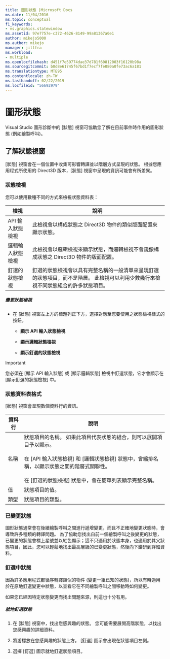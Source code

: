 ```yaml
---
title: 圖形狀態 |Microsoft Docs
ms.date: 11/04/2016
ms.topic: conceptual
f1_keywords:
- vs.graphics.statewindow
ms.assetid: 97e7757e-c372-4626-8149-99a81367a0e1
author: mikejo5000
ms.author: mikejo
manager: jillfra
ms.workload:
- multiple
ms.openlocfilehash: d451f7e59774dae37d781f60812003f16120b98a
ms.sourcegitcommit: b0d8e61745f67bd1f7ecf7fe080a0fe73ac6a181
ms.translationtype: MTE95
ms.contentlocale: zh-TW
ms.lasthandoff: 02/22/2019
ms.locfileid: "56692979"
---
```

# <a name="graphics-state"></a>圖形狀態
Visual Studio 圖形診斷中的 [狀態] 視窗可協助您了解在目前事件時作用的圖形狀態 (例如繪製呼叫)。

## <a name="understanding-the-state-window"></a>了解狀態視窗
 [狀態] 視窗會在一個位置中收集可影響轉譯並以階層方式呈現的狀態。 根據您應用程式所使用的 Direct3D 版本，[狀態] 視窗中呈現的資訊可能會有所差異。

### <a name="state-views"></a>狀態檢視
 您可以使用數種不同的方式來檢視狀態資料表：

|檢視|說明|
|----------|-----------------|
|API 輸入狀態檢視|此檢視會以構成狀態之 Direct3D 物件的類似版面配置來顯示狀態。|
|邏輯輸入狀態檢視|此檢視會以邏輯檢視來顯示狀態，而邏輯檢視不會鏡像構成狀態之 Direct3D 物件的版面配置。|
|釘選的狀態檢視|釘選的狀態檢視會以具有完整名稱的一般清單來呈現釘選的狀態項目，而不是階層。 此檢視可以利用少數幾行來檢視不同狀態組合的許多狀態項目。|

##### <a name="to-change-the-state-view"></a>變更狀態檢視

-   在 [狀態] 視窗左上方的標題列正下方，選擇對應至您要使用之狀態檢視樣式的按鈕。

    -   **顯示 API 輸入狀態檢視**

    -   **顯示邏輯狀態檢視**

    -   **顯示釘選的狀態檢視**

> [!IMPORTANT]
>  您必須在 [顯示 API 輸入狀態] 或 [顯示邏輯狀態] 檢視中釘選狀態，它才會顯示在 [顯示釘選的狀態檢視] 中。

### <a name="state-table-format"></a>狀態資料表格式
 [狀態] 視窗會呈現數個資料行的資訊。

|資料行|說明|
|------------|-----------------|
|名稱|狀態項目的名稱。 如果此項目代表狀態的組合，則可以展開項目予以顯示。<br /><br /> 在 [API 輸入狀態檢視] 和 [邏輯狀態檢視] 狀態中，會縮排名稱，以顯示狀態之間的階層式關聯性。<br /><br /> 在 [釘選的狀態檢視] 狀態中，會在簡單列表顯示完整名稱。|
|值|狀態項目的值。|
|類型|狀態項目的類型。|

### <a name="changed-state"></a>已變更狀態
 圖形狀態通常會在後續繪製呼叫之間進行遞增變更，而且不正確地變更狀態時，會導致許多種類的轉譯問題。 為了協助您找出自前一個繪製呼叫之後變更的狀態，已變更的狀態會標上星號並以紅色顯示；這不只適用於狀態本身，也適用於其父狀態項目，因此，您可以輕鬆地找出最高層級的已變更狀態，然後向下鑽研到詳細資料。

### <a name="pinning-state"></a>釘選中狀態
 因為許多應用程式都循序轉譯類似的物件 (變更一組已知的狀態)，所以有時適用於在原地釘選變更中狀態，以查看它在不同繪製呼叫之間移動時如何變更。

 如果您已經因特定狀態變更而找出問題來源，則這也十分有用。

##### <a name="to-pin-state-in-place"></a>就地釘選狀態

1.  在 [狀態] 視窗中，找出您感興趣的狀態。 您可能需要展開高階狀態，以找出您感興趣的詳細資料。

2.  將游標放在您感興趣的狀態上方。 [釘選] 圖示會出現在狀態項目左側。

3.  選擇 [釘選] 圖示就地釘選狀態項目。
